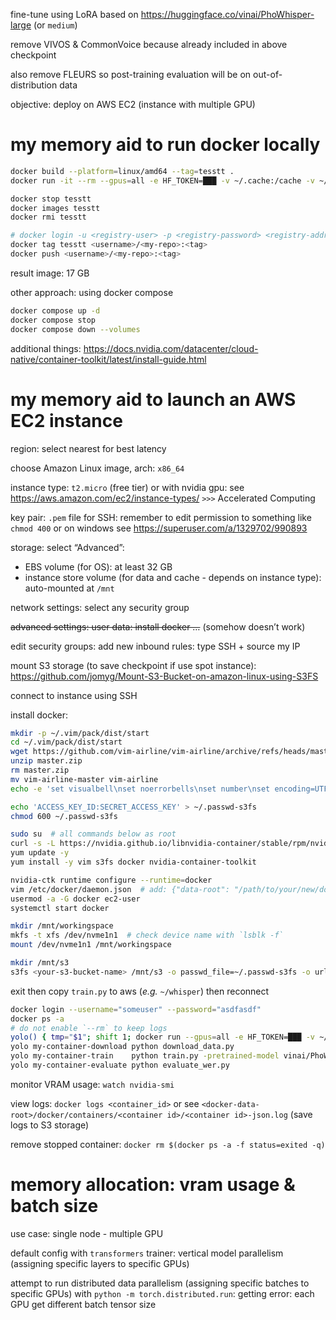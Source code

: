 fine-tune using LoRA based on https://huggingface.co/vinai/PhoWhisper-large (or `medium`)

remove VIVOS & CommonVoice because already included in above checkpoint

also remove FLEURS so post-training evaluation will be on out-of-distribution data

objective: deploy on AWS EC2 (instance with multiple GPU)

#  my memory aid to run docker locally

```bash
docker build --platform=linux/amd64 --tag=tesstt .
docker run -it --rm --gpus=all -e HF_TOKEN=███ -v ~/.cache:/cache -v ~/coder/whisper:/workspace tesstt python train.py --help

docker stop tesstt
docker images tesstt
docker rmi tesstt

# docker login -u <registry-user> -p <registry-password> <registry-address>
docker tag tesstt <username>/<my-repo>:<tag>
docker push <username>/<my-repo>:<tag>
```
result image: 17 GB

other approach: using docker compose
```bash
docker compose up -d
docker compose stop
docker compose down --volumes
```
additional things: https://docs.nvidia.com/datacenter/cloud-native/container-toolkit/latest/install-guide.html

# my memory aid to launch an AWS EC2 instance

region: select nearest for best latency

choose Amazon Linux image, arch: `x86_64`

instance type: `t2.micro` (free tier) or with nvidia gpu: see https://aws.amazon.com/ec2/instance-types/ `>>>` Accelerated Computing

key pair: `.pem` file for SSH: remember to edit permission to something like `chmod 400` or on windows see https://superuser.com/a/1329702/990893

storage: select “Advanced”:
- EBS volume (for OS): at least 32 GB
- instance store volume (for data and cache - depends on instance type): auto-mounted at `/mnt`

network settings: select any security group

~~advanced settings: user data: install docker …~~ (somehow doesn’t work)

edit security groups: add new inbound rules: type SSH + source my IP

mount S3 storage (to save checkpoint if use spot instance): https://github.com/jomyg/Mount-S3-Bucket-on-amazon-linux-using-S3FS

connect to instance using SSH

install docker:
```bash
mkdir -p ~/.vim/pack/dist/start
cd ~/.vim/pack/dist/start
wget https://github.com/vim-airline/vim-airline/archive/refs/heads/master.zip
unzip master.zip
rm master.zip
mv vim-airline-master vim-airline
echo -e 'set visualbell\nset noerrorbells\nset number\nset encoding=UTF-8\nset tabstop=4\nset shiftwidth=4\nlet g:airline_powerline_fonts=1' > ~/.vimrc

echo 'ACCESS_KEY_ID:SECRET_ACCESS_KEY' > ~/.passwd-s3fs
chmod 600 ~/.passwd-s3fs

sudo su  # all commands below as root
curl -s -L https://nvidia.github.io/libnvidia-container/stable/rpm/nvidia-container-toolkit.repo > /etc/yum.repos.d/nvidia-container-toolkit.repo
yum update -y
yum install -y vim s3fs docker nvidia-container-toolkit

nvidia-ctk runtime configure --runtime=docker
vim /etc/docker/daemon.json  # add: {"data-root": "/path/to/your/new/docker/root"}  # default is `/var/lib`
usermod -a -G docker ec2-user
systemctl start docker

mkdir /mnt/workingspace
mkfs -t xfs /dev/nvme1n1  # check device name with `lsblk -f`
mount /dev/nvme1n1 /mnt/workingspace

mkdir /mnt/s3
s3fs <your-s3-bucket-name> /mnt/s3 -o passwd_file=~/.passwd-s3fs -o url=https://s3-<aws_region>.amazonaws.com -o allow_other
```
exit then copy `train.py` to aws (*e.g.* `~/whisper`) then reconnect
```bash
docker login --username="someuser" --password="asdfasdf"
docker ps -a
# do not enable `--rm` to keep logs
yolo() { tmp="$1"; shift 1; docker run --gpus=all -e HF_TOKEN=███ -v ~/.cache:/cache -v /mnt/s3/whisper:/workspace --name "$tmp" <username>/<my-repo>:<tag> "$@"; }
yolo my-container-download python download_data.py
yolo my-container-train    python train.py -pretrained-model vinai/PhoWhisper-medium -total-steps 30 -batch-size 4
yolo my-container-evaluate python evaluate_wer.py
```
monitor VRAM usage: `watch nvidia-smi`

view logs: `docker logs <container_id>` or see `<docker-data-root>/docker/containers/<container id>/<container id>-json.log` (save logs to S3 storage)

remove stopped container: `docker rm $(docker ps -a -f status=exited -q)`

# memory allocation: vram usage &amp; batch size

use case: single node - multiple GPU

default config with `transformers` trainer: vertical model parallelism (assigning specific layers to specific GPUs)

attempt to run distributed data parallelism (assigning specific batches to specific GPUs) with `python -m torch.distributed.run`: getting error: each GPU get different batch tensor size
